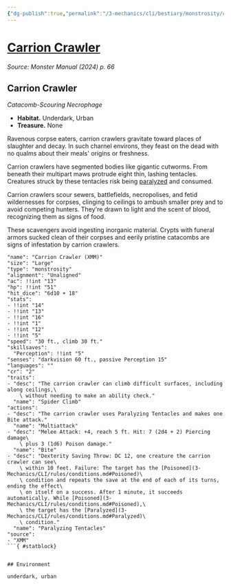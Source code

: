 ```yaml
---
{"dg-publish":true,"permalink":"/3-mechanics/cli/bestiary/monstrosity/carrion-crawler-xmm/","tags":["ttrpg-cli/compendium/src/5e/xmm","ttrpg-cli/monster/cr/2","ttrpg-cli/monster/environment/underdark","ttrpg-cli/monster/environment/urban","ttrpg-cli/monster/size/large","ttrpg-cli/monster/type/monstrosity"],"created":"2025-03-01T17:25:19.553-05:00","updated":"2025-03-01T18:35:28.469-05:00"}
---
```


# [Carrion Crawler](3-Mechanics/CLI/bestiary/monstrosity/carrion-crawler-xmm.md)
*Source: Monster Manual (2024) p. 66*  

## Carrion Crawler

*Catacomb-Scouring Necrophage*

- **Habitat.** Underdark, Urban  
- **Treasure.** None  

Ravenous corpse eaters, carrion crawlers gravitate toward places of slaughter and decay. In such charnel environs, they feast on the dead with no qualms about their meals' origins or freshness.

Carrion crawlers have segmented bodies like gigantic cutworms. From beneath their multipart maws protrude eight thin, lashing tentacles. Creatures struck by these tentacles risk being [paralyzed](3-Mechanics/CLI/rules/conditions.md#Paralyzed) and consumed.

Carrion crawlers scour sewers, battlefields, necropolises, and fetid wildernesses for corpses, clinging to ceilings to ambush smaller prey and to avoid competing hunters. They're drawn to light and the scent of blood, recognizing them as signs of food.

These scavengers avoid ingesting inorganic material. Crypts with funeral armors sucked clean of their corpses and eerily pristine catacombs are signs of infestation by carrion crawlers.

```statblock
"name": "Carrion Crawler (XMM)"
"size": "Large"
"type": "monstrosity"
"alignment": "Unaligned"
"ac": !!int "13"
"hp": !!int "51"
"hit_dice": "6d10 + 18"
"stats":
- !!int "14"
- !!int "13"
- !!int "16"
- !!int "1"
- !!int "12"
- !!int "5"
"speed": "30 ft., climb 30 ft."
"skillsaves":
  "Perception": !!int "5"
"senses": "darkvision 60 ft., passive Perception 15"
"languages": ""
"cr": "2"
"traits":
- "desc": "The carrion crawler can climb difficult surfaces, including along ceilings,\
    \ without needing to make an ability check."
  "name": "Spider Climb"
"actions":
- "desc": "The carrion crawler uses Paralyzing Tentacles and makes one Bite attack."
  "name": "Multiattack"
- "desc": "Melee Attack: +4, reach 5 ft. Hit: 7 (2d4 + 2) Piercing damage\
    \ plus 3 (1d6) Poison damage."
  "name": "Bite"
- "desc": "Dexterity Saving Throw: DC 12, one creature the carrion crawler can see\
    \ within 10 feet. Failure: The target has the [Poisoned](3-Mechanics/CLI/rules/conditions.md#Poisoned)\
    \ condition and repeats the save at the end of each of its turns, ending the effect\
    \ on itself on a success. After 1 minute, it succeeds automatically. While [Poisoned](3-Mechanics/CLI/rules/conditions.md#Poisoned),\
    \ the target has the [Paralyzed](3-Mechanics/CLI/rules/conditions.md#Paralyzed)\
    \ condition."
  "name": "Paralyzing Tentacles"
"source":
- "XMM"
```{ #statblock}


## Environment

underdark, urban